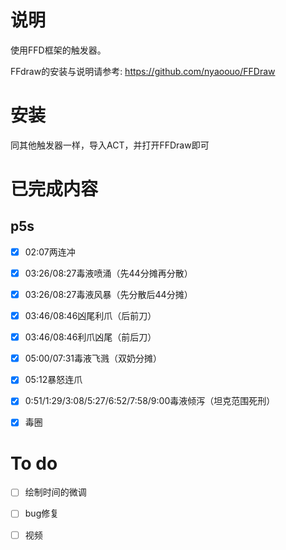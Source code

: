 # 说明

使用FFD框架的触发器。



FFdraw的安装与说明请参考: https://github.com/nyaoouo/FFDraw



# 安装

同其他触发器一样，导入ACT，并打开FFDraw即可





# 已完成内容

## p5s

- [x] 02:07两连冲

- [x] 03:26/08:27毒液喷涌（先44分摊再分散）

- [x] 03:26/08:27毒液风暴（先分散后44分摊）

- [x] 03:46/08:46凶尾利爪（后前刀）

- [x] 03:46/08:46利爪凶尾（前后刀）

- [x] 05:00/07:31毒液飞溅（双奶分摊）

- [x] 05:12暴怒连爪

- [x] 0:51/1:29/3:08/5:27/6:52/7:58/9:00毒液倾泻（坦克范围死刑）

- [x] 毒圈

  

# To do

- [ ] 绘制时间的微调

- [ ] bug修复

- [ ] 视频

